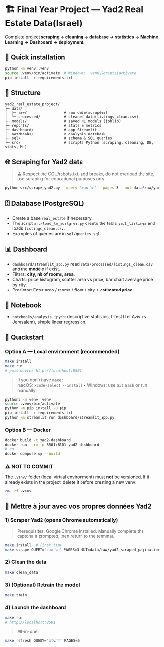 # 🏗 Final Year Project — Yad2 Real Estate Data(Israel)

Complete project **scraping → cleaning → database → statistics → Machine Learning → Dashboard → deployment**.

## 🔧 Quick installation

```bash
python -m venv .venv
source .venv/bin/activate  # Windows: .venv\Scripts\activate
pip install -r requirements.txt
```


## 📁 Structure

```
yad2_real_estate_project/
├─ data/
│  ├─ raw/                 # raw data(scrapées)
│  └─ processed/           # cleaned data(listings_clean.csv)
├─ models/                 # saved ML models (joblib)
├─ reports/                # stats & metrics
├─ dashboard/              # app Streamlit
├─ notebooks/              # analysis notebook
├─ sql/                    # schema & SQL queries
└─ src/                    # scripts Python (scraping, cleaning, DB, stats, ML)
```



## 🌐 Scraping for Yad2 data

> ⚠️ Respect the CGU/robots.txt, add breaks, do not overload the site, use scraping for educational purposes only.

```bash
python src/scrape_yad2.py --query "תל אביב" --pages 3 --out data/raw/yad2_scraped_pagination.csv
```

## 🗄️ Database (PostgreSQL)

- Create a base `real_estate` if necessary.
- The script `src/load_to_postgres.py` create the table `yad2_listings` and loads `listings_clean.csv`.
- Examples of queries are in `sql/queries.sql`.

## 📊 Dashboard

- `dashboard/streamlit_app.py` read `data/processed/listings_clean.csv` and the **modèle** if  exist.
- Filters: **city, nb of rooms, area**.
- Charts: price histogram, scatter area vs price, bar chart average price by city.
- Predictor: Enter area / rooms / floor / city→ **estimated price**.

## 📓 Notebook

- `notebooks/analysis.ipynb`: descriptive statistics, t-test (Tel Aviv vs Jerusalem), simple linear regression.


## 🚀 Quickstart

### Option A — Local environment (recommended)
```bash
make install
make run
# puis ouvrez http://localhost:8501
```

> If you don't have  `make` :  
> macOS: `xcode-select --install` • Windows: use `Git Bash` or run manually:
```bash
python3 -m venv .venv
source .venv/bin/activate
python -m pip install -U pip
pip install -r requirements.txt
python -m streamlit run dashboard/streamlit_app.py
```

### Option B — Docker
```bash
docker build -t yad2-dashboard .
docker run --rm -p 8501:8501 yad2-dashboard
# ou
docker compose up --build
```

### ⚠️ NOT TO COMMIT
The `.venv/` folder (local virtual environment) must **not** be versioned.
If it already exists in the project, delete it before creating a new venv:
```bash
rm -rf .venv
```


## 🔄 Mettre à jour avec vos propres données Yad2

### 1) Scraper Yad2 (opens Chrome automatically)
> Prerequisites: Google Chrome installed. Manually complete the captcha if prompted, then return to the terminal.
```bash
make install  # First time
make scrape QUERY="תל אביב" PAGES=3 OUT=data/raw/yad2_scraped_pagination.csv
```

### 2) Clean the data
```bash
make clean_data
```

### 3) (Optional) Retrain the model
```bash
make train
```

### 4) Launch the dashboard
```bash
make run
# http://localhost:8501
```

> All-in-one:
```bash
make refresh QUERY="ירושלים" PAGES=5
```

